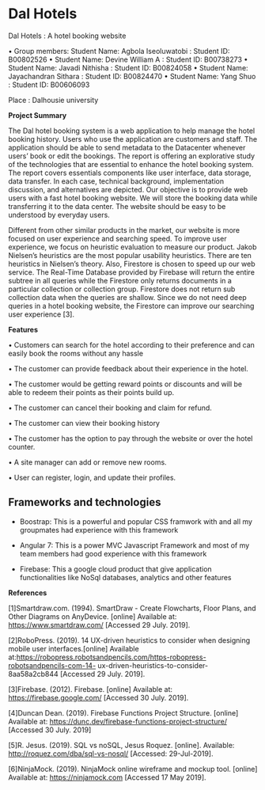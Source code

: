 # Dal Hotels

Dal Hotels : A hotel booking website

•	Group members: Student Name: Agbola Iseoluwatobi : Student ID: B00802526
•	Student Name: Devine William A : Student ID: B00738273
•	Student Name: Javadi Nithisha : Student ID: B00824058
•	Student Name: Jayachandran Sithara : Student ID: B00824470
•	Student Name: Yang Shuo : Student ID: B00606093

Place : Dalhousie university


**Project Summary**

The Dal hotel booking system is a web application to help manage the hotel booking history. Users who use the application are customers and staff. The application should be able to send metadata to the Datacenter whenever users’ book or edit the bookings. The report is offering an explorative study of the technologies that are essential to enhance the hotel booking system. The report covers essentials components like user interface, data storage, data transfer. In each case, technical background, implementation discussion, and alternatives are depicted. Our objective is to provide web users with a fast hotel booking website. We will store the booking data while transferring it to the data center.  The website should be easy to be understood by everyday users.

Different from other similar products in the market, our website is more focused on user experience and searching speed. To improve user experience, we focus on heuristic evaluation to measure our product. Jakob Nielsen’s heuristics are the most popular usability heuristics. There are ten heuristics in Nielsen’s theory. Also, Firestore is chosen to speed up our web service. The Real-Time Database provided by Firebase will return the entire subtree in all queries while the Firestore only returns documents in a particular collection or collection group. Firestore does not return sub collection data when the queries are shallow. Since we do not need deep queries in a hotel booking website, the Firestore can improve our searching user experience [3]. 

**Features**

• Customers can search for the hotel according to their preference and can easily book the
rooms without any hassle

• The customer can provide feedback about their experience in the hotel.

• The customer would be getting reward points or discounts and will be able to redeem
their points as their points build up.

• The customer can cancel their booking and claim for refund.

• The customer can view their booking history

• The customer has the option to pay through the website or over the hotel counter.

• A site manager can add or remove new rooms.

• User can register, login, and update their profiles.

## Frameworks and technologies 

* Boostrap: This is a powerful and popular CSS framwork with and all my groupmates had experience with this framework

* Angular 7: This is a power MVC Javascript Framework and most of my team members had good experience with this framework

* Firebase: This a google cloud product that give application functionalities like NoSql databases, analytics and other features 



**References**

[1]Smartdraw.com. (1994). SmartDraw - Create Flowcharts, Floor Plans, and Other Diagrams on AnyDevice. [online] Available at: https://www.smartdraw.com/ [Accessed 29 July. 2019].

[2]RoboPress. (2019). 14 UX-driven heuristics to consider when designing mobile user interfaces.[online] Available at:https://robopress.robotsandpencils.com/https-robopress-robotsandpencils-com-14- ux-driven-heuristics-to-consider-8aa58a2cb844 [Accessed 29 July. 2019].

[3]Firebase. (2012). Firebase. [online] Available at: https://firebase.google.com/ [Accessed 30 July. 2019].

[4]Duncan Dean. (2019). Firebase Functions Project Structure. [online] Available at:
https://dunc.dev/firebase-functions-project-structure/ [Accessed 30 July. 2019]

[5]R. Jesus. (2019). SQL vs noSQL, Jesus Roquez. [online]. Available: http://roquez.com/dba/sql-vs-nosql/ [Accessed: 29-Jul-2019].

[6]NinjaMock. (2019). NinjaMock online wireframe and mockup tool. [online] Available at: https://ninjamock.com  [Accessed 17 May 2019].






